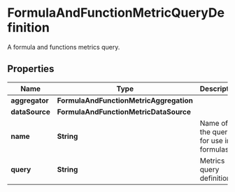 

# FormulaAndFunctionMetricQueryDefinition

A formula and functions metrics query.

## Properties

Name | Type | Description | Notes
------------ | ------------- | ------------- | -------------
**aggregator** | **FormulaAndFunctionMetricAggregation** |  |  [optional]
**dataSource** | **FormulaAndFunctionMetricDataSource** |  | 
**name** | **String** | Name of the query for use in formulas. | 
**query** | **String** | Metrics query definition. | 



